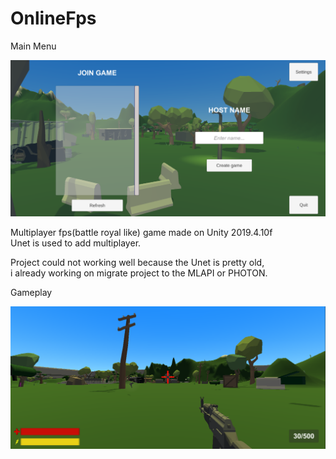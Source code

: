 # OnlineFps

Main Menu  

![](https://github.com/Izack34/OnlineFps/blob/main/StartMenu.PNG)

Multiplayer fps(battle royal like) game made on Unity 2019.4.10f  
Unet is used to add multiplayer. 

Project could not working well because the Unet is pretty old,  
i already working on migrate project to the MLAPI or PHOTON.  
  
Gameplay  

 ![](https://github.com/Izack34/OnlineFps/blob/main/Gameplay.PNG)
